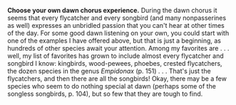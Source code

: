 **Choose your own dawn chorus experience.** During the dawn chorus it
seems that every flycatcher and every songbird (and many nonpasserines
as well) expresses an unbridled passion that you can't hear at other
times of the day. For some good dawn listening on your own, you could
start with one of the examples I have offered above, but that is just a
beginning, as hundreds of other species await your attention. Among my
favorites are . . . well, my list of favorites has grown to include almost
every flycatcher and songbird I know: kingbirds, wood-pewees, phoebes,
crested flycatchers, the dozen species in the genus *Empidonax* (p. 151)
. . . That's just the flycatchers, and then there are all the songbirds!
Okay, there may be a few species who seem to do nothing special at dawn
(perhaps some of the songless songbirds, p. 104), but so few that they
are tough to find.
